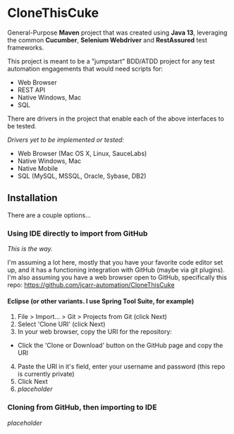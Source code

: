# CloneThisCuke

General-Purpose **Maven** project that was created using **Java 13**, leveraging the common **Cucumber**, **Selenium Webdriver** and **RestAssured** test frameworks.
 
This project is meant to be a "jumpstart" BDD/ATDD project for any test automation engagements that would need scripts for:
- Web Browser
- REST API
- Native Windows, Mac
- SQL

There are drivers in the project that enable each of the above interfaces to be tested.

*Drivers yet to be implemented or tested:*
- Web Browser (Mac OS X, Linux, SauceLabs)
- Native Windows, Mac
- Native Mobile
- SQL (MySQL, MSSQL, Oracle, Sybase, DB2)

## Installation

There are a couple options...

### Using IDE directly to import from GitHub

_This is the way._

I'm assuming a lot here, mostly that you have your favorite code editor set up, and it has a functioning integration with GitHub (maybe via git plugins).
I'm also assuming you have a web browser open to GitHub, specifically this repo: https://github.com/jcarr-automation/CloneThisCuke

#### Eclipse (or other variants. I use Spring Tool Suite, for example)

1. File > Import... > Git > Projects from Git (click Next)
2. Select 'Clone URI' (click Next)
3. In your web browser, copy the URI for the repository:
- Click the 'Clone or Download' button on the GitHub page and copy the URI
4. Paste the URI in it's field, enter your username and password (this repo is currently private)
5. Click Next
6. _placeholder_

### Cloning from GitHub, then importing to IDE

_placeholder_
